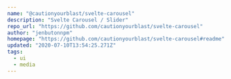 ```yaml
---
name: "@cautionyourblast/svelte-carousel"
description: "Svelte Carousel / Slider"
repo_url: "https://github.com/cautionyourblast/svelte-carousel"
author: "jenbutonnpm"
homepage: "https://github.com/cautionyourblast/svelte-carousel#readme"
updated: "2020-07-10T13:54:25.271Z"
tags: 
  - ui
  - media
---
```


